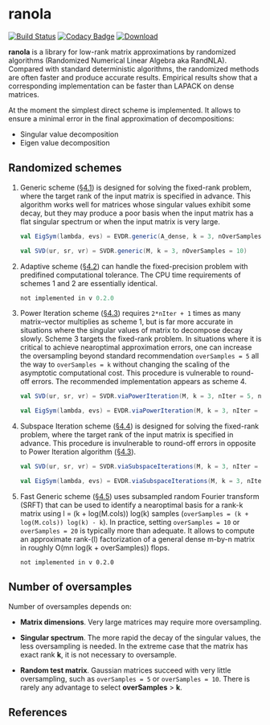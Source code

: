 # ranola

[![Build Status](https://travis-ci.org/nikdon/ranola.svg?branch=master)](https://travis-ci.org/nikdon/ranola)
[![Codacy Badge](https://www.codacy.com/project/badge/134576e1957c4cd8a8cf1755bd839e71)](https://www.codacy.com/app/nd/ranola)
[ ![Download](https://api.bintray.com/packages/nikdon/ranola/ranola/images/download.svg) ](https://bintray.com/nikdon/ranola/ranola/_latestVersion)

**ranola** is a library for low-rank matrix approximations by randomized algorithms (Randomized Numerical Linear Algebra aka RandNLA). Compared with standard deterministic algorithms, the randomized methods are often faster and produce accurate results. Empirical results show that a corresponding implementation can be faster than LAPACK on dense matrices.

At the moment the simplest direct scheme is implemented. It allows to ensure a minimal error in the final approximation of decompositions:

- Singular value decomposition
- Eigen value decomposition

##  Randomized schemes

1. Generic scheme ([§4.1][1]) is designed for solving the fixed-rank problem, where the target rank of the input matrix is specified in advance. This algorithm works well for matrices whose singular values exhibit some decay, but they may produce a poor basis when the input matrix has a flat singular spectrum or when the input matrix is very large.

      ```scala
      val EigSym(lambda, evs) = EVDR.generic(A_dense, k = 3, nOverSamples = 2)
      
      val SVD(ur, sr, vr) = SVDR.generic(M, k = 3, nOverSamples = 10)
      ```
    
2. Adaptive scheme ([§4.2][1]) can handle the fixed-precision problem with predifined computational tolerance. The CPU time requirements of schemes 1 and 2 are essentially identical.

      ```scala
      not implemented in v 0.2.0
      ```

3. Power Iteration scheme ([§4.3][1]) requires ```2*nIter + 1``` times as many matrix–vector multiplies as scheme 1, but is far more accurate in situations where the singular values of matrix to decompose decay slowly. Scheme 3 targets the fixed-rank problem. In situations where it is critical to achieve nearoptimal approximation errors, one can increase the oversampling beyond standard recommendation ```overSamples = 5``` all the way to ```overSamples = k``` without changing the scaling of the asymptotic computational cost. This procedure is vulnerable to round-off errors. The recommended implementation appears as scheme 4.

      ```scala
      val SVD(ur, sr, vr) = SVDR.viaPowerIteration(M, k = 3, nIter = 5, nOverSamples = 2)
      
      val EigSym(lambda, evs) = EVDR.viaPowerIteration(M, k = 3, nIter = 5, nOverSamples = 2)
      ```

4. Subspace Iteration scheme ([§4.4][1]) is designed for solving the fixed-rank problem, where the target rank of the input matrix is specified in advance. This procedure is invulnerable to round-off errors in opposite to Power Iteration algorithm ([§4.3][1]).

      ```scala
      val SVD(ur, sr, vr) = SVDR.viaSubspaceIterations(M, k = 3, nIter = 5, nOverSamples = 2)
      
      val EigSym(lambda, evs) = EVDR.viaSubspaceIterations(M, k = 3, nIter = 5, nOverSamples = 2)
      ```

5. Fast Generic scheme ([§4.5][1]) uses subsampled random Fourier transform (SRFT) that can be used to identify a nearoptimal basis for a rank-k matrix using l = (k + log(M.cols)) log(k) samples (```overSamples = (k + log(M.cols)) log(k) - k```). In practice, setting ```overSamples = 10``` or ```overSamples = 20``` is typically more than adequate. It allows to compute an approximate rank-(l) factorization of a general dense m-by-n matrix in roughly O(mn log(k + overSamples)) flops.

      ```
      not implemented in v 0.2.0
      ```

## Number of oversamples

Number of oversamples depends on:

- **Matrix dimensions**. Very large matrices may require more oversampling.

- **Singular spectrum**. The more rapid the decay of the singular values, the less oversampling is needed. In the extreme case that the matrix has exact rank **k**, it is not necessary to oversample.

- **Random test matrix**. Gaussian matrices succeed with very little oversampling, such as ```overSamples = 5``` or ```overSamples = 10```. There is rarely any advantage to select **overSamples** > **k**.

## References

[1]: http://arxiv.org/pdf/0909.4061
